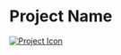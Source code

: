 # Project Name

[![Project Icon](https://upload.wikimedia.org/wikipedia/commons/thumb/0/08/Canva_icon_2021.svg/64px-Canva_icon_2021.svg.png)](https://www.canva.com/design/DAF5BSO0NbQ/obS-0a5Hawwff6ETctsRoA/edit?utm_content=DAF5BSO0NbQ&utm_campaign=designshare&utm_medium=link2&utm_source=sharebutton)
